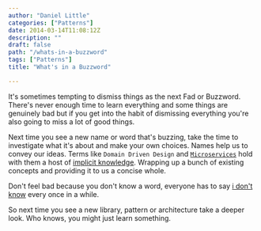 ```yaml
---
author: "Daniel Little"
categories: ["Patterns"]
date: 2014-03-14T11:08:12Z
description: ""
draft: false
path: "/whats-in-a-buzzword"
tags: ["Patterns"]
title: "What's in a Buzzword"

---
```


It's sometimes tempting to dismiss things as the next Fad or Buzzword. There's never enough time to learn everything and some things are genuinely bad but if you get into the habit of dismissing everything you're also going to miss a lot of good things.

Next time you see a new name or word that's buzzing, take the time to investigate what it's about and make your own choices. Names help us to convey our ideas. Terms like `Domain Driven Design` and [`Microservices`](http://martinfowler.com/articles/microservices.html) hold with them a host of [implicit knowledge](http://blog.8thlight.com/craig-demyanovich/2014/07/09/pattern-language-of-thieves.html). Wrapping up a bunch of existing concepts and providing it to us a concise whole.

Don't feel bad because you don't know a word, everyone has to say [i don't know](http://blog.42floors.com/i-dont-know/) every once in a while.

So next time you see a new library, pattern or architecture take a deeper look. Who knows, you might just learn something.
